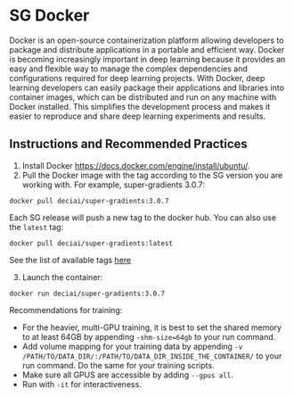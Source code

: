 # SG Docker

Docker is an open-source containerization platform allowing developers to package and distribute applications in a portable and efficient way. Docker is becoming increasingly important in deep learning because it provides an easy and flexible way to manage the complex dependencies and configurations required for deep learning projects. With Docker, deep learning developers can easily package their applications and libraries into container images, which can be distributed and run on any machine with Docker installed. This simplifies the development process and makes it easier to reproduce and share deep learning experiments and results.

## Instructions and Recommended Practices

1) Install Docker https://docs.docker.com/engine/install/ubuntu/.
2) Pull the Docker image with the tag according to the SG version you are working with. For example, super-gradients 3.0.7:
```
docker pull deciai/super-gradients:3.0.7
```

Each SG release will push a new tag to the docker hub.
You can also use the `latest` tag:

```
docker pull deciai/super-gradients:latest
```

See the list of available tags [here](https://hub.docker.com/r/deciai/super-gradients/tags)

3) Launch the container:
```
docker run deciai/super-gradients:3.0.7
```

Recommendations for training:
- For the heavier, multi-GPU training, it is best to set the shared memory to at least 64GB by appending `-shm-size=64gb` to your run command.
- Add volume mapping for your training data by appending `-v /PATH/TO/DATA_DIR/:/PATH/TO/DATA_DIR_INSIDE_THE_CONTAINER/` to your run command. Do the same for your training scripts.
- Make sure all GPUS are accessible by adding `--gpus all`.
- Run with `-it` for interactiveness.
